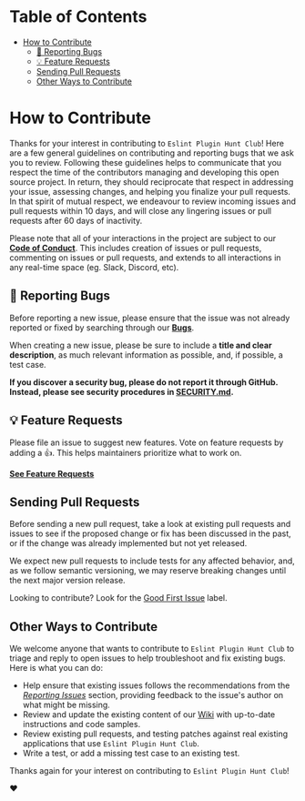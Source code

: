# Table of Contents

<!-- START doctoc generated TOC please keep comment here to allow auto update -->
<!-- DON'T EDIT THIS SECTION, INSTEAD RE-RUN doctoc TO UPDATE -->

- [How to Contribute](#how-to-contribute)
  - [🐛 Reporting Bugs](#-reporting-bugs)
  - [💡 Feature Requests](#-feature-requests)
  - [Sending Pull Requests](#sending-pull-requests)
  - [Other Ways to Contribute](#other-ways-to-contribute)

<!-- END doctoc generated TOC please keep comment here to allow auto update -->

# How to Contribute

Thanks for your interest in contributing to
`Eslint Plugin Hunt Club`! Here are a few general
guidelines on contributing and reporting bugs that we ask you to review.
Following these guidelines helps to communicate that you respect the time of the
contributors managing and developing this open source project. In return, they
should reciprocate that respect in addressing your issue, assessing changes, and
helping you finalize your pull requests. In that spirit of mutual respect, we
endeavour to review incoming issues and pull requests within 10 days, and will
close any lingering issues or pull requests after 60 days of inactivity.

Please note that all of your interactions in the project are subject to our
[**Code of Conduct**][code of conduct]. This includes creation of issues or pull
requests, commenting on issues or pull requests, and extends to all interactions
in any real-time space (eg. Slack, Discord, etc).

## 🐛 Reporting Bugs

Before reporting a new issue, please ensure that the issue was not already
reported or fixed by searching through our [**Bugs**][bugs].

When creating a new issue, please be sure to include a **title and clear
description**, as much relevant information as possible, and, if possible, a
test case.

**If you discover a security bug, please do not report it through GitHub.
Instead, please see security procedures in [SECURITY.md](SECURITY.md).**

## 💡 Feature Requests

Please file an issue to suggest new features. Vote on feature requests by adding
a 👍. This helps maintainers prioritize what to work on.

[**See Feature Requests**][requests]

## Sending Pull Requests

Before sending a new pull request, take a look at existing pull requests and
issues to see if the proposed change or fix has been discussed in the past, or
if the change was already implemented but not yet released.

We expect new pull requests to include tests for any affected behavior, and, as
we follow semantic versioning, we may reserve breaking changes until the next
major version release.

Looking to contribute? Look for the [Good First Issue][good-first-issue] label.

## Other Ways to Contribute

We welcome anyone that wants to contribute to
`Eslint Plugin Hunt Club` to triage and reply to open
issues to help troubleshoot and fix existing bugs. Here is what you can do:

- Help ensure that existing issues follows the recommendations from the
  _[Reporting Issues](#reporting-issues)_ section, providing feedback to the
  issue's author on what might be missing.
- Review and update the existing content of our
  [Wiki](https://github.com/hunt-club/eslint-plugin-hunt-club/wiki) with up-to-date
  instructions and code samples.
- Review existing pull requests, and testing patches against real existing
  applications that use `Eslint Plugin Hunt Club`.
- Write a test, or add a missing test case to an existing test.

Thanks again for your interest on contributing to
`Eslint Plugin Hunt Club`!

:heart:

[bugs]:
  https://github.com/huntclub/eslint-plugin-hunt-club/issues?q=is%3Aissue+is%3Aopen+label%3Abug+sort%3Acreated-desc
[requests]:
  https://github.com/huntclub/eslint-plugin-hunt-club/issues?q=is%3Aissue+sort%3Areactions-%2B1-desc+label%3Aenhancement+is%3Aopen
[good-first-issue]:
  https://github.com/huntclub/eslint-plugin-hunt-club/issues?utf8=✓&q=is%3Aissue+is%3Aopen+sort%3Areactions-%2B1-desc+label%3A"good+first+issue"+
[code of conduct]: CODE_OF_CONDUCT.md
